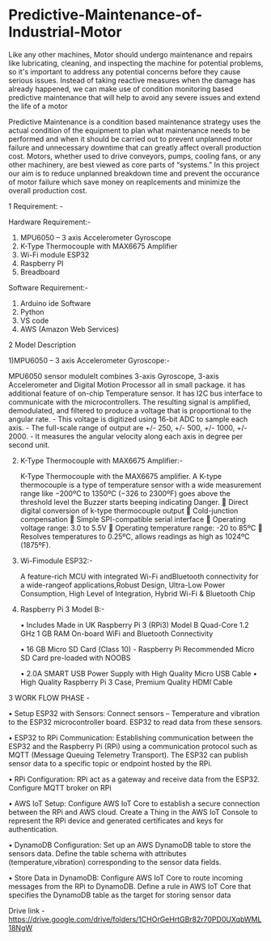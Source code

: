 # Predictive-Maintenance-of-Industrial-Motor
Like any other machines, Motor should undergo maintenance and repairs like lubricating, cleaning, and inspecting the machine for potential problems, so it's important to address any potential concerns before they cause serious issues. Instead of taking reactive measures when the damage has already happened, we can make use of condition monitoring based predictive maintenance that will help to avoid any severe issues and extend the life of a motor

Predictive Maintenance is a condition based maintenance strategy uses the actual condition of the equipment to plan what maintenance needs to be performed and when it should be carried out to prevent unplanned motor failure and unnecessary downtime that can greatly affect overall production cost.
Motors, whether used to drive conveyors, pumps, cooling fans, or any other machinery, are best viewed as core parts of “systems.” 
In this project our aim is to reduce unplanned breakdown time and prevent the occurance of motor failure which save money on reaplcements and minimize the overall production cost.

1 Requirement: -

Hardware Requirement:-
1)    MPU6050 – 3 axis Accelerometer Gyroscope 
2)    K-Type Thermocouple with MAX6675 Amplifier
3)    Wi-Fi module ESP32
4)    Raspberry PI
5)    Breadboard


 Software Requirement:-
1) Arduino ide Software
2) Python
3) VS code
4) AWS (Amazon Web Services)

2 Model Description

  1)MPU6050 – 3 axis Accelerometer Gyroscope:-

  MPU6050 sensor moduleIt combines 3-axis Gyroscope, 3-axis Accelerometer and Digital Motion Processor all in small package. it has         
  additional feature of on-chip Temperature sensor. It has I2C bus interface to communicate with the microcontrollers.
    The resulting signal is amplified, demodulated, and filtered to produce a voltage that is proportional to the angular rate.
    -  This voltage is digitized using 16-bit ADC to sample each axis.
    -  The full-scale range of output are +/- 250, +/- 500, +/- 1000, +/- 2000.
    -  It measures the angular velocity along each axis in degree per second unit.


2) K-Type Thermocouple with MAX6675 Amplifier:-

      K-Type Thermocouple with the MAX6675 amplifier. A K-type thermocouple is a type of temperature sensor with a wide measurement range like 
      −200ºC to 1350ºC (−326 to 2300ºF) goes above the threshold level the Buzzer starts beeping indicating Danger.
      	Direct digital conversion of k-type thermocouple output
      	Cold-junction compensation
      	Simple SPI-compatible serial interface
      	Operating voltage range: 3.0 to 5.5V
      	Operating temperature range: -20 to 85ºC
      	Resolves temperatures to 0.25ºC, allows readings as high as 1024ºC (1875ºF).

3) Wi-Fimodule ESP32:-

      A feature-rich MCU with integrated Wi-Fi andBluetooth connectivity for a wide-rangeof applications,Robust Design, Ultra-Low Power 
         Consumption, High Level of Integration, Hybrid Wi-Fi & Bluetooth Chip


4) Raspberry Pi 3 Model B:-
   
    •	Includes Made in UK Raspberry Pi 3 (RPi3)
         Model B Quad-Core 1.2 GHz 1 GB RAM
         On-board WiFi and Bluetooth Connectivity
        
    •	16 GB Micro SD Card (Class 10) - Raspberry Pi
        Recommended Micro SD Card pre-loaded with NOOBS
        
   •	2.0A SMART USB Power Supply with High Quality Micro USB Cable
    •	High Quality Raspberry Pi 3 Case, Premium Quality HDMI Cable

3 WORK FLOW PHASE -

•	Setup ESP32 with Sensors: Connect sensors – Temperature and vibration to the ESP32 microcontroller board. ESP32 to read data from these sensors.

•	ESP32 to RPi Communication: Establishing communication between the ESP32 and the Raspberry Pi (RPi) using a communication protocol such as MQTT (Message Queuing Telemetry Transport). The ESP32 can publish sensor data to a specific topic or endpoint hosted by the RPi.

•	RPi Configuration: RPi act as a gateway and receive data from the ESP32. Configure MQTT broker on RPi

•	AWS IoT Setup: Configure AWS IoT Core to establish a secure connection between the RPi and AWS cloud. Create a Thing in the AWS IoT Console to represent the RPi device and generated certificates and keys for authentication.

•	DynamoDB Configuration: Set up an AWS DynamoDB table to store the sensors data. Define the table schema with attributes (temperature,vibration) corresponding to the sensor data fields.

•	Store Data in DynamoDB: Configure AWS IoT Core to route incoming messages from the RPi to DynamoDB. Define a rule in AWS IoT Core that specifies the DynamoDB table as the target for storing sensor data

Drive link - https://drive.google.com/drive/folders/1CHOrGeHrtGBr82r70PD0UXqbWML18NgW




